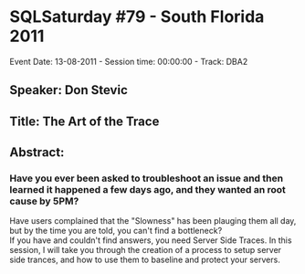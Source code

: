 # SQLSaturday #79 - South Florida 2011
Event Date: 13-08-2011 - Session time: 00:00:00 - Track: DBA2
## Speaker: Don Stevic
## Title: The Art of the Trace
## Abstract:
### Have you ever been asked to troubleshoot an issue and then learned it happened a few days ago, and they wanted an root cause by 5PM?  
 Have users complained that the "Slowness" has been plauging them all day, but by the time you are told, you can't find a bottleneck?  
If you have and couldn't find answers, you need Server Side Traces. 
In this session, I will take you through the creation of a process to setup server side trances, and how to use them to baseline and
 protect your servers.
